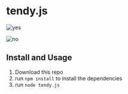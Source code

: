 # tendy.js

![yes](https://raw.githubusercontent.com/matthewmck/tendy/master/photos/yes.png)

![no](https://raw.githubusercontent.com/matthewmck/tendy/master/photos/no.png)

## Install and Usage
1. Download this repo
1. run `npm install` to install the dependencies
1. run `node tendy.js`
